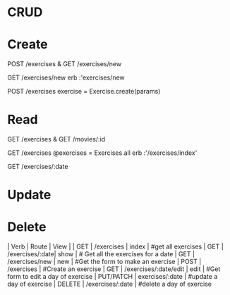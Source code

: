 # CRUD

# Create

POST /exercises & GET /exercises/new

GET /exercises/new
erb :'exercises/new

POST /exercises
exercise = Exercise.create(params)

# Read

GET /exercises & GET /movies/:id

GET /exercises
@exercises = Exercises.all
erb :'/exercises/index'

GET /exercises/:date

# Update

# Delete

| Verb | Route | View |
| GET | /exercises | index | #get all exercises
| GET | /exercises/:date| show | # Get all the exercises for a date
| GET | /exercises/new | new | #Get the form to make an exercise
| POST | /exercises | #Create an exercise
| GET | /exercises/:date/edit | edit | #Get form to edit a day of exercise
| PUT/PATCH | exercises/:date | #update a day of exercise
| DELETE | /exercises/:date | #delete a day of exercise
